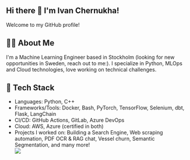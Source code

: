## Hi there 👋 I'm Ivan Chernukha!

<!--
**merryHunter/merryHunter** is a ✨ _special_ ✨ repository because its `README.md` (this file) appears on your GitHub profile.

Here are some ideas to get you started:

- 🔭 I’m currently working on ...
- 🌱 I’m currently learning ...
- 👯 I’m looking to collaborate on ...
- 🤔 I’m looking for help with ...
- 💬 Ask me about ...
- 📫 How to reach me: ...
- 😄 Pronouns: ...
- ⚡ Fun fact: ...
-->

Welcome to my GitHub profile!


👨‍💻 About Me
-------

I'm a Machine Learning Engineer based in Stockholm (looking for new opportunities in Sweden, reach out to me:). I specialize in Python, MLOps and Cloud technologies, love working on technical challenges.

🔧 Tech Stack
-------  
* Languages: Python, C++  
* Frameworks/Tools: Docker, Bash, PyTorch, TensorFlow, Selenium, dbt, Flask, LangChain
* CI/CD: GitHub Actions, GitLab, Azure DevOps  
* Cloud: AWS, Azure (certified in both)  
* Projects I worked on: Building a Search Engine, Web scraping automation, PDF OCR & RAG chat, Vessel churn, Semantic Segmentation, and many more!  
![](https://hit.yhype.me/github/profile?account_id=8739446)
